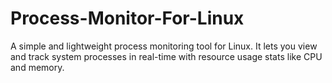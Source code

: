# Process-Monitor-For-Linux
A simple and lightweight process monitoring tool for Linux. It lets you view and track system processes in real-time with resource usage stats like CPU and memory. 
